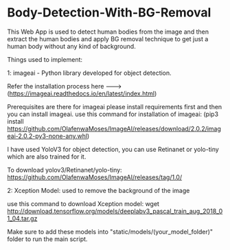 # Body-Detection-With-BG-Removal
This Web App is used to detect human bodies from the image and then extract the human bodies and apply BG removal technique to get just a human body without any kind of background.

Things used to implement:

1: imageai - Python library developed for object detection. 

Refer the installation process here ---> (https://imageai.readthedocs.io/en/latest/index.html)

Prerequisites are there for imageai please install requirements first and then you can install imageai.
use this command for installation of imageai:
(pip3 install https://github.com/OlafenwaMoses/ImageAI/releases/download/2.0.2/imageai-2.0.2-py3-none-any.whl)

I have used YoloV3 for object detection, you can use Retinanet or yolo-tiny which are also trained for it.

To download yolov3/Retinanet/yolo-tiny: https://github.com/OlafenwaMoses/ImageAI/releases/tag/1.0/

2: Xception Model: used to remove the background of the image

use this command to download Xception model:
wget http://download.tensorflow.org/models/deeplabv3_pascal_train_aug_2018_01_04.tar.gz

Make sure to add these models into "static/models/(your_model_folder)" folder to run the main script.
